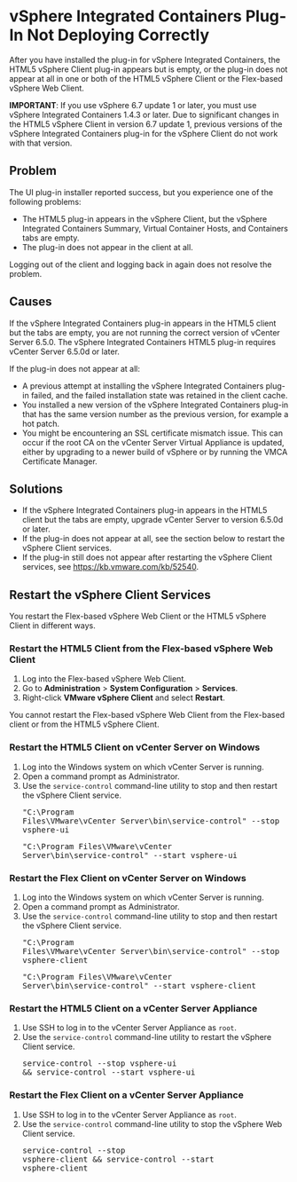 # vSphere Integrated Containers Plug-In Not Deploying Correctly #

After you have installed the plug-in for vSphere Integrated Containers, the HTML5 vSphere Client plug-in appears but is empty, or the plug-in does not appear at all in one or both of the HTML5 vSphere Client or the Flex-based vSphere Web Client.

**IMPORTANT**: If you use vSphere 6.7 update 1 or later, you must use vSphere Integrated Containers 1.4.3 or later. Due to significant changes in the HTML5 vSphere Client in version 6.7 update 1, previous versions of the vSphere Integrated Containers plug-in for the vSphere Client do not work with that version.

## Problem ##

The UI plug-in installer reported success, but you experience one of the following problems:

- The HTML5 plug-in appears in the vSphere Client, but the vSphere Integrated Containers Summary, Virtual Container Hosts, and Containers tabs are empty. 
- The plug-in does not appear in the client at all.

Logging out of the client and logging back in again does not resolve the problem.

## Causes ##

If the vSphere Integrated Containers plug-in appears in the HTML5 client but the tabs are empty, you are not running the correct version of vCenter Server 6.5.0. The vSphere Integrated Containers HTML5 plug-in requires vCenter Server 6.5.0d or later. 

If the plug-in does not appear at all: 

- A previous attempt at installing the vSphere Integrated Containers plug-in failed, and the failed installation state was retained in the client cache.
- You installed a new version of the vSphere Integrated Containers plug-in that has the same version number as the previous version, for example a hot patch.
- You might be encountering an SSL certificate mismatch issue. This can occur if the root CA on the vCenter Server Virtual Appliance is updated, either by upgrading to a newer build of vSphere or by running the VMCA Certificate Manager.

## Solutions ##

- If the vSphere Integrated Containers plug-in appears in the HTML5 client but the tabs are empty, upgrade vCenter Server to version 6.5.0d or later.
- If the plug-in does not appear at all, see the section below to restart the vSphere Client services.
- If the plug-in still does not appear after restarting the vSphere Client services, see https://kb.vmware.com/kb/52540. 

## Restart the vSphere Client Services <a id="restart-client"></a>

You restart the Flex-based vSphere Web Client or the HTML5 vSphere Client in different ways.

### Restart the HTML5 Client from the Flex-based vSphere Web Client 

1. Log into the Flex-based vSphere Web Client.
2. Go to **Administration** > **System Configuration** > **Services**. 
3. Right-click **VMware vSphere Client** and select **Restart**.

You cannot restart the Flex-based vSphere Web Client from the Flex-based client or from the HTML5 vSphere Client.


### Restart the HTML5 Client on vCenter Server on Windows ###

1. Log into the Windows system on which vCenter Server is running.
2. Open a command prompt as Administrator.
3. Use the `service-control` command-line utility to stop and then restart the vSphere Client service.<pre>"C:\Program Files\VMware\vCenter Server\bin\service-control" --stop vsphere-ui</pre><pre>"C:\Program Files\VMware\vCenter Server\bin\service-control" --start vsphere-ui</pre>

### Restart the Flex Client on vCenter Server on Windows ###

1. Log into the Windows system on which vCenter Server is running.
2. Open a command prompt as Administrator.
3. Use the `service-control` command-line utility to stop and then restart the vSphere Client service.<pre>"C:\Program Files\VMware\vCenter Server\bin\service-control" --stop vsphere-client</pre><pre>"C:\Program Files\VMware\vCenter Server\bin\service-control" --start vsphere-client</pre>

### Restart the HTML5 Client on a vCenter Server Appliance ###

1. Use SSH to log in to the vCenter Server Appliance as `root`.
2. Use the `service-control` command-line utility to restart the vSphere Client service.<pre>service-control --stop vsphere-ui && service-control --start vsphere-ui</pre>

### Restart the Flex Client on a vCenter Server Appliance ###

1. Use SSH to log in to the vCenter Server Appliance as `root`.
2. Use the `service-control` command-line utility to stop the vSphere Web Client service.<pre>service-control --stop vsphere-client && service-control --start vsphere-client</pre>